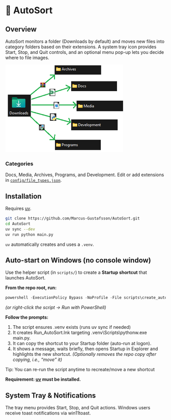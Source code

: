 # 📂 AutoSort

## Overview
AutoSort monitors a folder (Downloads by default) and moves new files into category folders based on their extensions. A system tray icon provides Start, Stop, and Quit controls, and an optional menu pop-up lets you decide where to file images.

![File Sorting Flow](images/flow_chart_auto_sorter.png)

### Categories
Docs, Media, Archives, Programs, and Development. Edit or add extensions in [`config/file_types.json`](config/file_types.json).

## Installation
Requires [uv](https://docs.astral.sh/uv/install).
```sh
git clone https://github.com/Marcus-Gustafsson/AutoSort.git
cd AutoSort
uv sync --dev
uv run python main.py
```
`uv` automatically creates and uses a `.venv`.

## Auto-start on Windows (no console window)

Use the helper script (in `scripts/`) to create a **Startup shortcut** that launches AutoSort.

**From the repo root, run:**
```powershell
powershell -ExecutionPolicy Bypass -NoProfile -File scripts\create_autosort_shortcut.ps1
```
*(or right-click the script → Run with PowerShell)*

**Follow the prompts:**
1. The script ensures .venv exists (runs uv sync if needed)
2. It creates Run_AutoSort.lnk targeting .venv\Scripts\pythonw.exe main.py.
3. It can copy the shortcut to your Startup folder (auto-run at logon).
4. It shows a message, waits briefly, then opens Startup in Explorer and highlights the new shortcut.
_(Optionally removes the repo copy after copying, i.e., “move” it)_

Tip: You can re-run the script anytime to recreate/move a new shortcut

**Requirement: [uv](https://docs.astral.sh/uv/install) must be installed.**

## System Tray & Notifications
The tray menu provides Start, Stop, and Quit actions. Windows users receive toast notifications via win11toast.
